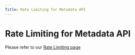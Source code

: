 ```yaml
---
Title: Rate Limiting for Metadata API
---
```


# Rate Limiting for Metadata API

Please refer to our [Rate Limiting page](../../rate-limiting.md)
